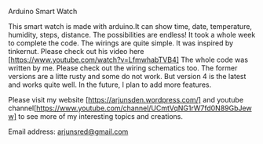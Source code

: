 Arduino Smart Watch

This smart watch is made with arduino.It can show time, date, temperature,
humidity, steps, distance. The possibilities are endless! It took a whole week 
to complete the code. The wirings are quite simple. It was inspired by tinkernut.
Please check out his video here [https://www.youtube.com/watch?v=LfmwhabTVB4]
The whole code was written by me. Please check out the wiring 
schematics too. The former versions are a litte rusty and some do not work.
But version 4 is the latest and works quite well. In the future, I plan 
to add more features.


Please visit my website [https://arjunsden.wordpress.com/] and youtube channel[https://www.youtube.com/channel/UCmtVqNG1rW7fd0N89GbJeww]
to see more of my interesting topics and creations.

Email address:
arjunsred@gmail.com
